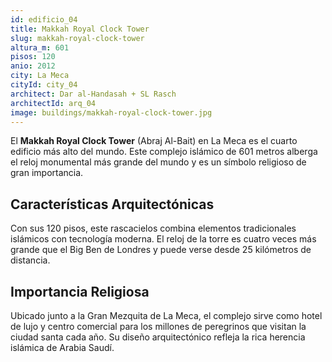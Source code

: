 ```yaml
---
id: edificio_04
title: Makkah Royal Clock Tower
slug: makkah-royal-clock-tower
altura_m: 601
pisos: 120
anio: 2012
city: La Meca
cityId: city_04
architect: Dar al-Handasah + SL Rasch
architectId: arq_04
image: buildings/makkah-royal-clock-tower.jpg
---
```


El **Makkah Royal Clock Tower** (Abraj Al-Bait) en La Meca es el cuarto edificio más alto del mundo. Este complejo islámico de 601 metros alberga el reloj monumental más grande del mundo y es un símbolo religioso de gran importancia.

## Características Arquitectónicas

Con sus 120 pisos, este rascacielos combina elementos tradicionales islámicos con tecnología moderna. El reloj de la torre es cuatro veces más grande que el Big Ben de Londres y puede verse desde 25 kilómetros de distancia.

## Importancia Religiosa

Ubicado junto a la Gran Mezquita de La Meca, el complejo sirve como hotel de lujo y centro comercial para los millones de peregrinos que visitan la ciudad santa cada año. Su diseño arquitectónico refleja la rica herencia islámica de Arabia Saudí.
